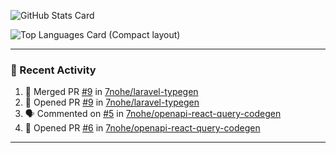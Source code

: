 ![GitHub Stats Card](https://github-readme-stats.vercel.app/api?username=7nohe&count_private=true&theme=react)

![Top Languages Card (Compact layout)](https://github-readme-stats.vercel.app/api/top-langs/?username=7nohe&layout=compact&theme=react)

---

### :koala: Recent Activity

<!--START_SECTION:activity-->
1. 🎉 Merged PR [#9](https://github.com/7nohe/laravel-typegen/pull/9) in [7nohe/laravel-typegen](https://github.com/7nohe/laravel-typegen)
2. 💪 Opened PR [#9](https://github.com/7nohe/laravel-typegen/pull/9) in [7nohe/laravel-typegen](https://github.com/7nohe/laravel-typegen)
3. 🗣 Commented on [#5](https://github.com/7nohe/openapi-react-query-codegen/issues/5) in [7nohe/openapi-react-query-codegen](https://github.com/7nohe/openapi-react-query-codegen)
4. 💪 Opened PR [#6](https://github.com/7nohe/openapi-react-query-codegen/pull/6) in [7nohe/openapi-react-query-codegen](https://github.com/7nohe/openapi-react-query-codegen)
<!--END_SECTION:activity-->

---
